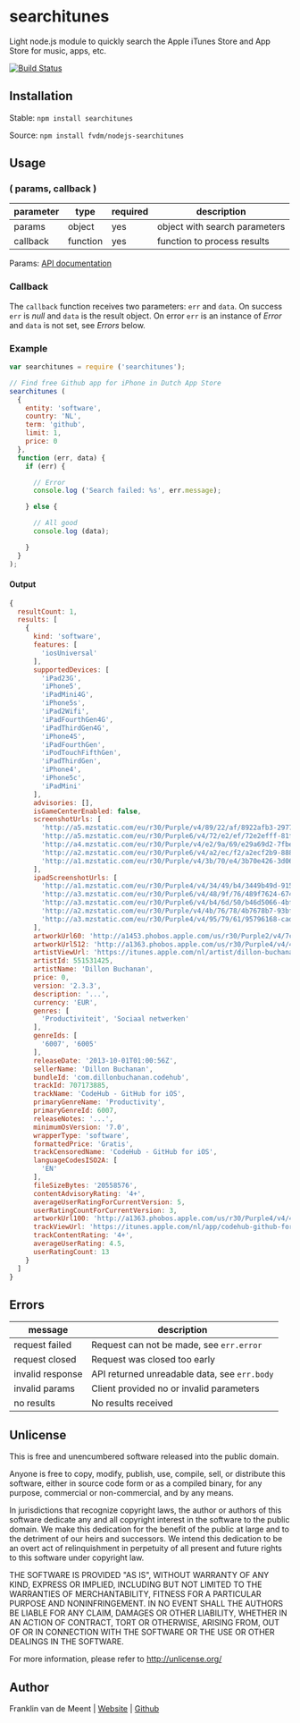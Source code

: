searchitunes
============

Light node.js module to quickly search the Apple iTunes Store and App Store for music, apps, etc.

[![Build Status](https://travis-ci.org/fvdm/nodejs-searchitunes.svg?branch=master)](https://travis-ci.org/fvdm/nodejs-searchitunes)


Installation
------------

Stable: `npm install searchitunes`

Source: `npm install fvdm/nodejs-searchitunes`


Usage
-----

### ( params, callback )

parameter | type     | required | description
--------- | -------- | -------- | -----------------------------
params    | object   | yes      | object with search parameters
callback  | function | yes      | function to process results


Params: [API documentation](http://www.apple.com/itunes/affiliates/resources/documentation/itunes-store-web-service-search-api.html)


### Callback

The `callback` function receives two parameters: `err` and `data`.
On success `err` is _null_ and `data` is the result object.
On error `err` is an instance of _Error_ and `data` is not set, see *Errors* below.


### Example

```js
var searchitunes = require ('searchitunes');

// Find free Github app for iPhone in Dutch App Store
searchitunes (
  {
    entity: 'software',
    country: 'NL',
    term: 'github',
    limit: 1,
    price: 0
  },
  function (err, data) {
    if (err) {

      // Error
      console.log ('Search failed: %s', err.message);

    } else {

      // All good
      console.log (data);

    }
  }
);
```


#### Output

```js
{
  resultCount: 1,
  results: [
    {
      kind: 'software',
      features: [
        'iosUniversal'
      ],
      supportedDevices: [
        'iPad23G',
        'iPhone5',
        'iPadMini4G',
        'iPhone5s',
        'iPad2Wifi',
        'iPadFourthGen4G',
        'iPadThirdGen4G',
        'iPhone4S',
        'iPadFourthGen',
        'iPodTouchFifthGen',
        'iPadThirdGen',
        'iPhone4',
        'iPhone5c',
        'iPadMini'
      ],
      advisories: [],
      isGameCenterEnabled: false,
      screenshotUrls: [
        'http://a5.mzstatic.com/eu/r30/Purple/v4/89/22/af/8922afb3-2977-112d-9a6c-517195e90923/screen1136x1136.jpeg',
        'http://a5.mzstatic.com/eu/r30/Purple6/v4/72/e2/ef/72e2efff-81fe-2072-2e79-159ab412f39a/screen1136x1136.jpeg',
        'http://a4.mzstatic.com/eu/r30/Purple/v4/e2/9a/69/e29a69d2-7fbe-e4bb-0b96-656789a0fcd8/screen1136x1136.jpeg',
        'http://a2.mzstatic.com/eu/r30/Purple6/v4/a2/ec/f2/a2ecf2b9-8880-55ea-e51f-77a14a4b1e38/screen1136x1136.jpeg',
        'http://a1.mzstatic.com/eu/r30/Purple/v4/3b/70/e4/3b70e426-3d06-cca4-388c-23ca0754c878/screen1136x1136.jpeg'
      ],
      ipadScreenshotUrls: [
        'http://a1.mzstatic.com/eu/r30/Purple4/v4/34/49/b4/3449b49d-9159-aa13-bd7f-650d5d61fae7/screen480x480.jpeg',
        'http://a3.mzstatic.com/eu/r30/Purple6/v4/48/9f/76/489f7624-6748-a7f9-33f7-4989b1ea9be8/screen480x480.jpeg',
        'http://a3.mzstatic.com/eu/r30/Purple6/v4/b4/6d/50/b46d5066-4bf0-b74a-ee56-23a2901f49e2/screen480x480.jpeg',
        'http://a2.mzstatic.com/eu/r30/Purple/v4/4b/76/78/4b7678b7-93bf-dd9e-22bc-7992a7c30ebd/screen480x480.jpeg',
        'http://a3.mzstatic.com/eu/r30/Purple4/v4/95/79/61/95796168-cad7-322f-cb42-a189997084cb/screen480x480.jpeg'
      ],
      artworkUrl60: 'http://a1453.phobos.apple.com/us/r30/Purple2/v4/7c/f3/10/7cf31092-9315-6d88-8a8f-f7654fc3c477/Icon.png',
      artworkUrl512: 'http://a1363.phobos.apple.com/us/r30/Purple4/v4/47/96/97/479697ad-2032-3cb6-af4c-1ed00afe6848/mzl.sdsxxvxi.png',
      artistViewUrl: 'https://itunes.apple.com/nl/artist/dillon-buchanan/id551531425?uo=4',
      artistId: 551531425,
      artistName: 'Dillon Buchanan',
      price: 0,
      version: '2.3.3',
      description: '...',
      currency: 'EUR',
      genres: [
        'Productiviteit', 'Sociaal netwerken'
      ],
      genreIds: [
        '6007', '6005'
      ],
      releaseDate: '2013-10-01T01:00:56Z',
      sellerName: 'Dillon Buchanan',
      bundleId: 'com.dillonbuchanan.codehub',
      trackId: 707173885,
      trackName: 'CodeHub - GitHub for iOS',
      primaryGenreName: 'Productivity',
      primaryGenreId: 6007,
      releaseNotes: '...',
      minimumOsVersion: '7.0',
      wrapperType: 'software',
      formattedPrice: 'Gratis',
      trackCensoredName: 'CodeHub - GitHub for iOS',
      languageCodesISO2A: [
        'EN'
      ],
      fileSizeBytes: '20558576',
      contentAdvisoryRating: '4+',
      averageUserRatingForCurrentVersion: 5,
      userRatingCountForCurrentVersion: 3,
      artworkUrl100: 'http://a1363.phobos.apple.com/us/r30/Purple4/v4/47/96/97/479697ad-2032-3cb6-af4c-1ed00afe6848/mzl.sdsxxvxi.png',
      trackViewUrl: 'https://itunes.apple.com/nl/app/codehub-github-for-ios/id707173885?mt=8&uo=4',
      trackContentRating: '4+',
      averageUserRating: 4.5,
      userRatingCount: 13
    }
  ]
}
```


Errors
------

message          | description
---------------- | --------------------------------------------
request failed   | Request can not be made, see `err.error`
request closed   | Request was closed too early
invalid response | API returned unreadable data, see `err.body`
invalid params   | Client provided no or invalid parameters
no results       | No results received


Unlicense
---------

This is free and unencumbered software released into the public domain.

Anyone is free to copy, modify, publish, use, compile, sell, or
distribute this software, either in source code form or as a compiled
binary, for any purpose, commercial or non-commercial, and by any
means.

In jurisdictions that recognize copyright laws, the author or authors
of this software dedicate any and all copyright interest in the
software to the public domain. We make this dedication for the benefit
of the public at large and to the detriment of our heirs and
successors. We intend this dedication to be an overt act of
relinquishment in perpetuity of all present and future rights to this
software under copyright law.

THE SOFTWARE IS PROVIDED "AS IS", WITHOUT WARRANTY OF ANY KIND,
EXPRESS OR IMPLIED, INCLUDING BUT NOT LIMITED TO THE WARRANTIES OF
MERCHANTABILITY, FITNESS FOR A PARTICULAR PURPOSE AND NONINFRINGEMENT.
IN NO EVENT SHALL THE AUTHORS BE LIABLE FOR ANY CLAIM, DAMAGES OR
OTHER LIABILITY, WHETHER IN AN ACTION OF CONTRACT, TORT OR OTHERWISE,
ARISING FROM, OUT OF OR IN CONNECTION WITH THE SOFTWARE OR THE USE OR
OTHER DEALINGS IN THE SOFTWARE.

For more information, please refer to <http://unlicense.org/>


Author
------

Franklin van de Meent
| [Website](https://frankl.in)
| [Github](https://github.com/fvdm)
